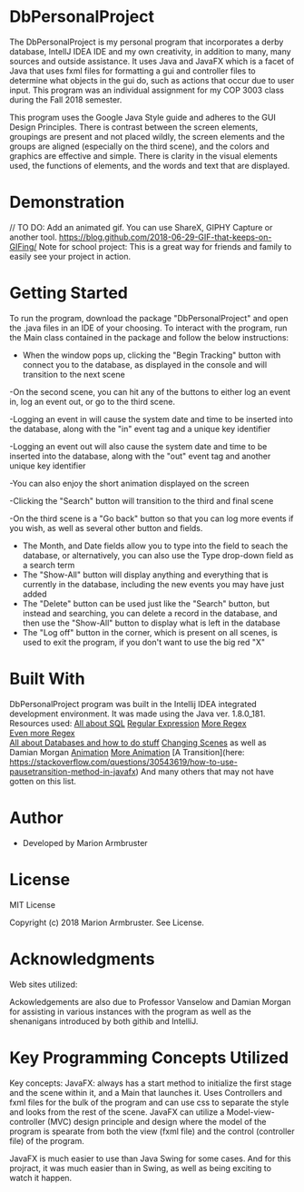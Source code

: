 # DbPersonalProject

The DbPersonalProject is my personal program that incorporates a derby database, IntellJ IDEA IDE and my own creativity, in addition to
many, many sources and outside assistance. It uses Java and JavaFX which is a facet of Java that uses fxml files for formatting a gui
and controller files to determine what objects in the gui do, such as actions that occur due to user input. This program was an 
individual assignment for my COP 3003 class during the Fall 2018 semester. 

This program uses the Google Java Style guide and adheres to the GUI Design Principles. There is contrast between the screen elements, groupings are present and not placed wildly, the screen elements and the groups are aligned (especially on the third scene), and the colors and graphics are effective and simple. There is clarity in the visual elements used, the functions of elements, and the words and text that are displayed.

# Demonstration
// TO DO: Add an animated gif. You can use ShareX, GIPHY Capture or another tool. https://blog.github.com/2018-06-29-GIF-that-keeps-on-GIFing/ Note for school project: This is a great way for friends and family to easily see your project in action.

# Getting Started
To run the program, download the package "DbPersonalProject" and open the .java files in an IDE of your choosing. To interact with the
program, run the Main class contained in the package and follow the below instructions:
- When the window pops up, clicking the "Begin Tracking" button with connect you to the database, as displayed in the console and will
transition to the next scene

-On the second scene, you can hit any of the buttons to either log an event in, log an event out, or go to the third scene.
   
   -Logging an event in will cause the system date and time to be inserted into the database, along with the "in" event tag and a unique
  key identifier
   
   -Logging an event out will also cause the system date and time to be inserted into the database, along with the "out" event tag and 
  another unique key identifier
   
   -You can also enjoy the short animation displayed on the screen
   
   -Clicking the "Search" button will transition to the third and final scene

-On the third scene is a "Go back" button so that you can log more events if you wish, as well as several other button and fields.
  - The Month, and Date fields allow you to type into the field to seach the database, or alternatively, you can also use the Type
    drop-down field as a search term
  - The "Show-All" button will display anything and everything that is currently in the database, including the new events you may 
    have just added
  - The "Delete" button can be used just like the "Search" button, but instead and searching, you can delete a record in the 
    database, and then use the "Show-All" button to display what is left in the database
  - The "Log off" button in the corner, which is present on all scenes, is used to exit the program, if you don't want to use the
    big red "X"  
  
# Built With
DbPersonalProject program was built in the Intellij IDEA integrated development environment. It was made using the Java ver. 1.8.0_181.
Resources used: [All about SQL](https://www.w3schools.com/sql/)
                [Regular Expression](https://stackoverflow.com/questions/3148240/why-doesnt-01-12-range-work-as-expected)
                [More Regex](https://www.regular-expressions.info/numericranges.html)  
                [Even more Regex](https://www.oreilly.com/library/view/regular-expressions-cookbook/9781449327453/ch06s07.html)    
                [All about Databases and how to do stuff](https://www.swtestacademy.com/database-operations-javafx/)
                [Changing Scenes](https://stackoverflow.com/questions/16176701/switch-between-panes-in-javafx) as well as Damian Morgan
                [Animation](https://examples.javacodegeeks.com/desktop-java/javafx/javafx-animation-example/)
                [More Animation](https://www.youtube.com/watch?v=VicKcKBso6o)
                [A Transition](here: https://stackoverflow.com/questions/30543619/how-to-use-pausetransition-method-in-javafx)
                And many others that may not have gotten on this list.
# Author
- Developed by Marion Armbruster

# License
MIT License

Copyright (c) 2018 Marion Armbruster. See License.

# Acknowledgments
Web sites utilized: 

Ackowledgements are also due to Professor Vanselow and Damian Morgan for assisting in various instances with the program as well as the
shenanigans introduced by both githib and IntelliJ. 

# Key Programming Concepts Utilized

Key concepts: JavaFX: always has a start method to initialize the first stage and the scene within it, and a Main that launches it. Uses
Controllers and fxml files for the bulk of the program and can use css to separate the style and looks from the rest of the scene. JavaFX
can utilize a Model-view-controller (MVC) design principle and design where the model of the program is spearate from both the view (fxml
file) and the control (controller file) of the program.

JavaFX is much easier to use than Java Swing for some cases. And for this projract, it was much easier than in Swing, as well as being
exciting to watch it happen.
